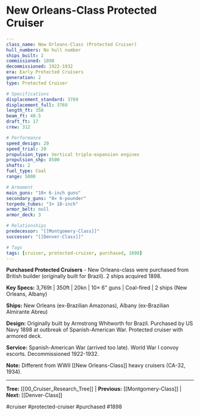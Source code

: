 # New Orleans-Class Protected Cruiser

```yaml
---
class_name: New Orleans-Class (Protected Cruiser)
hull_numbers: No hull number
ships_built: 2
commissioned: 1898
decommissioned: 1922-1932
era: Early Protected Cruisers
generation: 2
type: Protected Cruiser

# Specifications
displacement_standard: 3769
displacement_full: 3769
length_ft: 350
beam_ft: 40.5
draft_ft: 17
crew: 312

# Performance
speed_design: 20
speed_trial: 20
propulsion_type: Vertical triple-expansion engines
propulsion_shp: 8500
shafts: 2
fuel_type: Coal
range: 5000

# Armament
main_guns: "10× 6-inch guns"
secondary_guns: "8× 6-pounder"
torpedo_tubes: "3× 18-inch"
armor_belt: null
armor_deck: 3

# Relationships
predecessor: "[[Montgomery-Class]]"
successor: "[[Denver-Class]]"

# Tags
tags: [cruiser, protected-cruiser, purchased, 1898]
---
```

**Purchased Protected Cruisers** - New Orleans-class were purchased from British builder (originally built for Brazil). 2 ships acquired 1898.

**Key Specs:** 3,769t | 350ft | 20kn | 10× 6" guns | Coal-fired | 2 ships (New Orleans, Albany)

**Ships:** New Orleans (ex-Brazilian Amazonas), Albany (ex-Brazilian Almirante Abreu)

**Design:** Originally built by Armstrong Whitworth for Brazil. Purchased by US Navy 1898 at outbreak of Spanish-American War. Protected cruiser with armored deck.

**Service:** Spanish-American War (arrived too late). World War I convoy escorts. Decommissioned 1922-1932.

**Note:** Different from WWII [[New Orleans-Class]] heavy cruisers (CA-32, 1934).

---
**Tree:** [[00_Cruiser_Research_Tree]] | **Previous:** [[Montgomery-Class]] | **Next:** [[Denver-Class]]

#cruiser #protected-cruiser #purchased #1898
